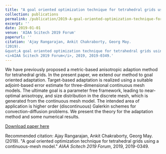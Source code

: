 ```yaml
---
title: "A goal oriented optimization technique for tetrahedral grids using a continuous-mesh model"
collection: publications
permalink: /publication/2019-A-goal-oriented-optimization-technique-for-tetrahedral-grids-using-a-continuous-mesh-model
excerpt: ''
date: 2019-01-01
venue: 'AIAA Scitech 2019 Forum'
paperurl: ''
citation: 'Ajay Rangarajan, Ankit Chakraborty, Georg May.
(2019).
&quot;A goal oriented optimization technique for tetrahedral grids using a continuous-mesh model.&quot;
<i>AIAA Scitech 2019 Forum</i>, 2019, 2019-0349.'
---
```

We have previously proposed a metric-based anisotropic adaption method for tetrahedral grids. In the present paper, we extend our method to goal oriented adaptation. Target-based adaptation is realized using a suitable adjoint-based error estimate for three-dimensional continuous mesh models. The ultimate goal is a parameter free framework, leading to near- optimal anisotropy, and size distribution in the discrete mesh, which is generated from the continuous mesh model. The intended area of application is higher order (discontinuous) Galerkin schemes for convection-diffusion problems. We present the theory for the adaptation method and some numerical results.

[Download paper here](https://arc.aiaa.org/doi/abs/10.2514/6.2019-0349)

Recommended citation: Ajay Rangarajan, Ankit Chakraborty, Georg May.
(2019).
&quot;A goal oriented optimization technique for tetrahedral grids using a continuous-mesh model.&quot;
<i>AIAA Scitech 2019 Forum</i>, 2019, 2019-0349.